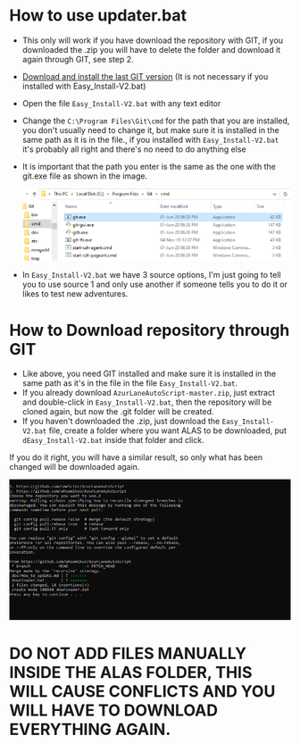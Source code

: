 ﻿# How to use updater.bat

* This only will work if you have download the repository with GIT, if you downloaded the .zip you will have to delete the folder and download it again through GIT, see step 2.
* [Download and install the last GIT version](https://git-scm.com/download/win) (It is not necessary if you installed with Easy_Install-V2.bat)
* Open the file `Easy_Install-V2.bat` with any text editor
* Change the `C:\Program Files\Git\cmd` for the path that you are installed, you don't usually need to change it, but make sure it is installed in the same path as it is in the file., if you installed with `Easy_Install-V2.bat` it's probably all right and there's no need to do anything else
* It is important that the path you enter is the same as the one with the git.exe file as shown in the image.

    ![](how_to_update.assets/git.png)
* In `Easy_Install-V2.bat` we have 3 source options, I'm just going to tell you to use source 1 and only use another if someone tells you to do it or likes to test new adventures.

# How to Download repository through GIT

* Like above, you need GIT installed and make sure it is installed in the same path as it's in the file in the file `Easy_Install-V2.bat`.
* If you already download `AzurLaneAutoScript-master.zip`, just extract and double-click in `Easy_Install-V2.bat`, then the repository will be cloned again, but now the .git folder will be created.
* If you haven't downloaded the .zip, just download the `Easy_Install-V2.bat` file, create a folder where you want ALAS to be downloaded, put `dEasy_Install-V2.bat` inside that folder and click.


If you do it right, you will have a similar result, so only what has been changed will be downloaded again.

![](how_to_update.assets/update.png)


# DO NOT ADD FILES MANUALLY INSIDE THE ALAS FOLDER, THIS WILL CAUSE CONFLICTS AND YOU WILL HAVE TO DOWNLOAD EVERYTHING AGAIN.